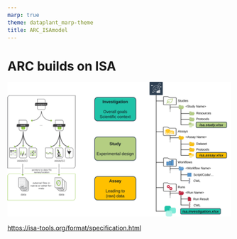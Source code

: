 ```yaml
---
marp: true
theme: dataplant_marp-theme
title: ARC_ISAmodel
---
```


# ARC builds on ISA

![w:900](../images/ISAmodel_ARC01_img01.svg)

https://isa-tools.org/format/specification.html
